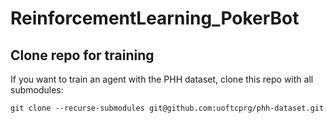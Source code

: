 # ReinforcementLearning_PokerBot

## Clone repo for training

If you want to train an agent with the PHH dataset, clone this repo with all submodules:

```
git clone --recurse-submodules git@github.com:uoftcprg/phh-dataset.git
```
